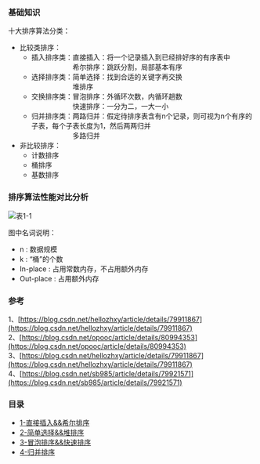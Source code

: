 ### 基础知识

十大排序算法分类：
- 比较类排序：
	- 插入排序类：直接插入：将一个记录插入到已经排好序的有序表中<br>
	　　　　　　希尔排序：跳跃分割，局部基本有序<br>
	- 选择排序类：简单选择：找到合适的关键字再交换<br>
	　　　　　　堆排序<br>
	- 交换排序类：冒泡排序：外循环次数，内循环趟数<br>
	　　　　　　快速排序：一分为二，一大一小<br>
	- 归并排序类：两路归并：假定待排序表含有n个记录，则可视为n个有序的子表，每个子表长度为1，然后两两归并<br>
	　　　　　　多路归并
- 非比较排序：
	- 计数排序
	- 桶排序
	- 基数排序

### 排序算法性能对比分析

![表1-1](https://i.imgur.com/m6zKDEI.png)

图中名词说明：<br>
- n : 数据规模<br>
- k : “桶”的个数<br>
- In-place : 占用常数内存，不占用额外内存<br>
- Out-place : 占用额外内存
    
### 参考
1、[https://blog.csdn.net/hellozhxy/article/details/79911867](https://blog.csdn.net/hellozhxy/article/details/79911867)<br>
2、[https://blog.csdn.net/opooc/article/details/80994353](https://blog.csdn.net/opooc/article/details/80994353)<br>
3、[https://blog.csdn.net/hellozhxy/article/details/79911867](https://blog.csdn.net/hellozhxy/article/details/79911867)<br>
4、[https://blog.csdn.net/sb985/article/details/79921571](https://blog.csdn.net/sb985/article/details/79921571)<br>

### 目录

- [1-直接插入&&希尔排序](http://rrd.me/ekRjG)
- [2-简单选择&&堆排序](http://rrd.me/ekRjH)
- [3-冒泡排序&&快速排序](http://rrd.me/ekRjJ)
- [4-归并排序](http://rrd.me/ekRjK)




